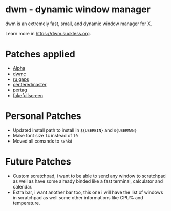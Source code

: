 dwm - dynamic window manager
============================
dwm is an extremely fast, small, and dynamic window manager for X.

Learn more in https://dwm.suckless.org.


Patches applied
===============

- [Alpha](https://dwm.suckless.org/patches/alpha/)
- [dwmc](https://dwm.suckless.org/patches/dwmc/)
- [ru gaps](https://dwm.suckless.org/patches/ru_gaps/)
- [centeredmaster](https://dwm.suckless.org/patches/centeredmaster/)
- [pertag](https://dwm.suckless.org/patches/pertag/)
- [fakefullscreen](https://dwm.suckless.org/patches/fakefullscreen/)


Personal Patches
===============

- Updated install path to install in `${USERBIN}` and `${USERMAN}`
- Make font size `14` instead of `10`
- Moved all comands to `sxhkd`


Future Patches
==============

- Custom scratchpad, i want to be able to send any window to scratchpad
  as well as have some already binded like a fast terminal, calculator and
  calendar.
- Extra bar, i want another bar too, this one i will have the list of
  windows in scratchpad as well some other informations like CPU% and
  temperature.
